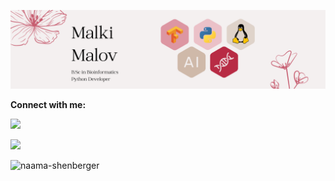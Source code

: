 ![image](https://github.com/MalkiMalov/MalkiMalov/blob/main/image%201.png)

**Connect with me:**

[![](https://img.shields.io/badge/linkedin-%230077B5.svg?style=for-the-badge&logo=linkedin)](https://www.linkedin.com/in/malki-malov-1652b3197)

![](https://komarev.com/ghpvc/?username=MalkiMalov&color=lightgrey)

<p><img align="left" src="https://github-readme-stats.vercel.app/api/top-langs?username=MalkiMalov&show_icons=true&locale=en&layout=compact" alt="naama-shenberger" /></p>


